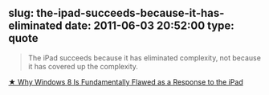 slug: the-ipad-succeeds-because-it-has-eliminated
date: 2011-06-03 20:52:00
type: quote
---

> The iPad succeeds because it has eliminated complexity, not because it has covered up the complexity.

[★ Why Windows 8 Is Fundamentally Flawed as a Response to the iPad](http://daringfireball.net/2011/06/windows_8_fundamentally_flawed)
